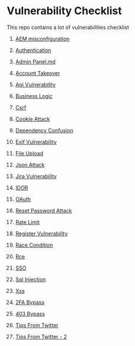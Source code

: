 # Vulnerability Checklist
This repo contains a lot of vulnerabilities checklist                                                                                                                           
1. [AEM misconfiguration](https://github.com/VarmaKollu/CheckList/blob/main/AEM%20Misconfiguration.md)                                                                                             
2. [Authentication](https://github.com/VarmaKollu/CheckList/blob/main/Authentication.md)                                                                                               
3. [Admin Panel.md](https://github.com/VarmaKollu/CheckList/blob/main/Admin%20Panel.md)                                                                                                
4. [Account Takeover](https://github.com/VarmaKollu/CheckList/blob/main/Account%20Takeover.md)                                                                                                  
5. [Api Vulnerability]()                                                                                                                                                                                                
6. [Business Logic](https://github.com/VarmaKollu/CheckList/blob/main/Business%20Logic.md)                                                                                                  
7. [Csrf](https://github.com/VarmaKollu/CheckList/blob/main/Csrf.md)                                                                                                                                                                                                      
8. [Cookie Attack](https://github.com/VarmaKollu/CheckList/blob/main/Cookie%20Attack.md)                                                                                                      
9. [Dependency Confusion]()                                                                                                                                                                                                                                                                                                             
10. [Exif Vulnerability ](https://github.com/VarmaKollu/CheckList/blob/main/Exif%20Vulnerability.md)                                                                                                                                                                                              
11. [File Upload](https://github.com/VarmaKollu/CheckList/blob/main/File%20Upload.md)                                                                                                            
12. [Json Attack](https://github.com/VarmaKollu/CheckList/blob/main/Json%20Attack.md)                                                                                                      
13. [Jira Vulnerability](https://github.com/VarmaKollu/CheckList/blob/main/Jira%20Vulnerability.md)                                                                                                       
14. [IDOR](https://github.com/VarmaKollu/CheckList/blob/main/IDOR.md)                                                                                                        
15. [OAuth]()                                                                                                                                                                                                                 
16. [Reset Password Attack](https://github.com/VarmaKollu/CheckList/blob/main/Reset%20Password%20Vulnerability.md)                                                                                                         
17. [Rate Limit](https://github.com/VarmaKollu/CheckList/blob/main/Rate%20Limit.md)                                                                                                                                  
18. [Register Vulnerability](https://github.com/VarmaKollu/CheckList/blob/main/Registration%20Vulnerability.md)                                                                                               
19. [Race Condition]()                                                                                                                                                                                       
20. [Rce]()                                                                                                                                                                                            
21. [SSO]()                                                                                                                                                                                         
22. [Sql Injection](https://github.com/VarmaKollu/CheckList/blob/main/Sql%20injection.txt)                                                                                                                                                                                           
23. [Xss](https://github.com/Az0x7/vulnerability-Checklist/blob/main/RXSS/xss.md)                                                                                                                                                                                              
24. [2FA Bypass](https://github.com/Az0x7/vulnerability-Checklist/blob/main/2FA%20Bypass/2FA%20bypass.md)                                                                                                                                                      
25. [403 Bypass](https://github.com/Az0x7/vulnerability-Checklist/blob/main/403%20Bypass/403-bypass.md)
                                                    
26. [Tips From Twitter](https://github.com/Az0x7/vulnerability-Checklist/blob/main/tips%20from%20twitter%20/tips_twitter.md)                                                                 
27. [Tips From Twitter - 2](https://github.com/Az0x7/vulnerability-Checklist/blob/main/tips%20from%20twitter/tips_twitter_P2.md)                                           
